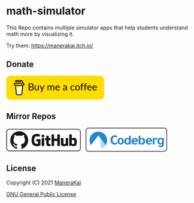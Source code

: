 # math-simulator
This Repo contains multiple simulator apps that help students understand math more by visualizing it.

Try them: https://manerakai.itch.io/

## Donate
 [![Buy me a coffee](https://raw.githubusercontent.com/ManeraKai/manerakai/main/icons/bmc.svg)](https://www.buymeacoffee.com/manerakai)&nbsp;&nbsp;

## Mirror Repos
[![GitHub](https://raw.githubusercontent.com/ManeraKai/manerakai/main/icons/github.svg)](https://github.com/ManeraKai/math-simulator)&nbsp;&nbsp;
[![Codeberg](https://raw.githubusercontent.com/ManeraKai/manerakai/main/icons/codeberg.svg)](https://codeberg.org/ManeraKai/math-simulator)&nbsp;&nbsp;

## License
Copyright (C) 2021 [ManeraKai](https://github.com/ManeraKai)

[GNU General Public License](./LICENSE)

